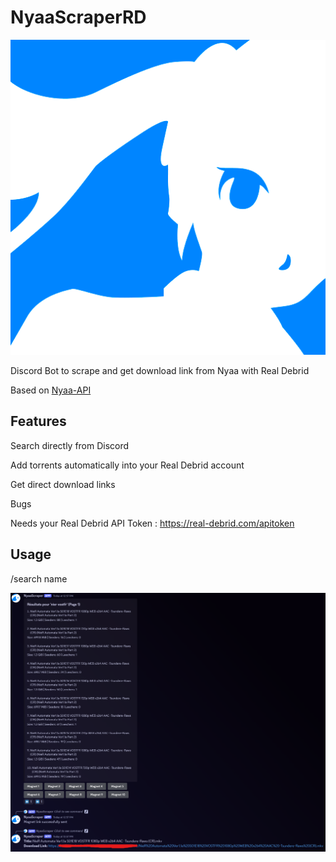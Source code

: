 # NyaaScraperRD

![Nyaa Logo](https://github.com/Anezium/NyaaScraperRD/blob/main/Nyaa-logo.png)

Discord Bot to scrape and get download link from Nyaa with Real Debrid

Based on [Nyaa-API](https://github.com/Vivek-Kolhe/Nyaa-API)

## Features

Search directly from Discord

Add torrents automatically into your Real Debrid account

Get direct download links

Bugs

Needs your Real Debrid API Token : https://real-debrid.com/apitoken

## Usage
/search name

![Exemple](https://github.com/Anezium/NyaaScraperRD/blob/main/Exemple-nyaa.png)

